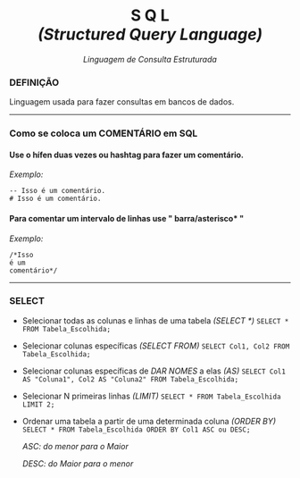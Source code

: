<h1 align="center"> S Q L<br><i>(Structured Query Language)</i> </h1>
<p align="center"><i> Linguagem de Consulta Estruturada </i></p>
<h3>DEFINIÇÃO</h3>
<p>Linguagem usada para fazer consultas em bancos de dados.</p>
<hr>
<h3> Como se coloca um COMENTÁRIO em SQL </h3>
<h4> Use o hífen duas vezes ou hashtag para fazer um comentário. </h4>

*Exemplo:*
```
-- Isso é um comentário.
# Isso é um comentário.
```

<h4> Para comentar um intervalo de linhas use " barra/asterisco* " </h4>

*Exemplo:*
```
/*Isso
é um
comentário*/
```
<hr>

<h3> SELECT </h3>

- Selecionar todas as colunas e linhas de uma tabela _(SELECT *)_
`SELECT * FROM Tabela_Escolhida;`

- Selecionar colunas específicas _(SELECT FROM)_
`SELECT Col1, Col2 FROM Tabela_Escolhida;`

- Selecionar colunas específicas de _DAR NOMES_ a elas _(AS)_
`SELECT Col1 AS "Coluna1", Col2 AS "Coluna2" FROM Tabela_Escolhida;`

- Selecionar N primeiras linhas _(LIMIT)_
`SELECT * FROM Tabela_Escolhida LIMIT 2;`

- Ordenar uma tabela a partir de uma determinada coluna _(ORDER BY)_
`SELECT * FROM Tabela_Escolhida ORDER BY Col1 ASC ou DESC;`

  _ASC: do menor para o Maior_

  _DESC: do Maior para o menor_
